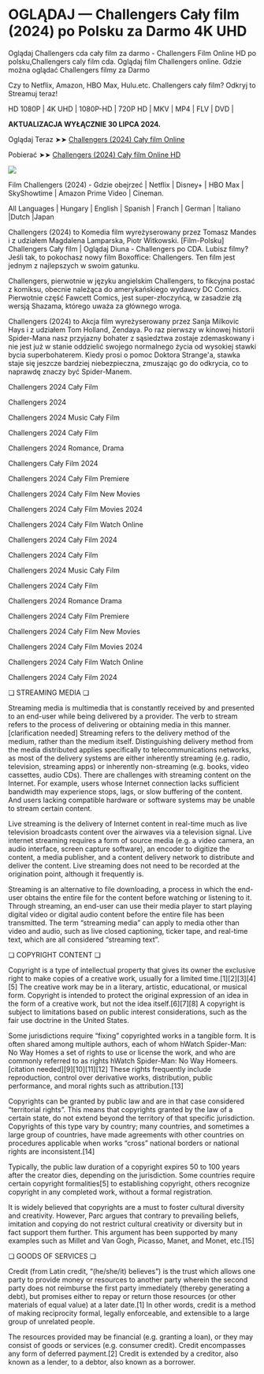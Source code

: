# OGLĄDAJ — Challengers Cały film (2024) po Polsku za Darmo 4K UHD

Oglądaj Challengers cda cały film za darmo - Challengers Film Online HD po polsku,Challengers caly film cda. Oglądaj film Challengers online. Gdzie można oglądać Challengers filmy za Darmo

Czy to Netflix, Amazon, HBO Max, Hulu.etc. Challengers cały film? Odkryj to Streamuj teraz!

HD 1080P | 4K UHD | 1080P-HD | 720P HD | MKV | MP4 | FLV | DVD |

**AKTUALIZACJA WYŁĄCZNIE 30 LIPCA 2024.**

Oglądaj Teraz ➤➤ [Challengers (2024) Cały film Online](https://weflix.cloud/movie/937287/challengers.html?github)

Pobierać ➤➤ [Challengers (2024) Cały film Online HD](https://weflix.cloud/movie/937287/challengers.html?github)

<p dir="auto"><a href="https://weflix.cloud/movie/937287/challengers.html?github" rel="nofollow"><img src="https://camo.githubusercontent.com/917e6ed5c302499242165dcc02bdbce85c075fd21b35918eb9c0b771855261b8/68747470733a2f2f7374617469632e7769787374617469632e636f6d2f6d656469612f6232343966395f61646163386637306662336634356238383639313639366337376465313866337e6d76322e676966" style="max-width: 100%;"></a>
<span>
<a href="https://weflix.cloud/movie/937287/challengers.html?github" rel="nofollow">
</a></span></p>

Film Challengers (2024) - Gdzie obejrzeć | Netflix | Disney+ | HBO Max | SkyShowtime | Amazon Prime Video | Cineman.

All Languages | Hungary | English | Spanish | Franch | German | Italiano |Dutch |Japan

Challengers (2024) to Komedia film wyreżyserowany przez Tomasz Mandes i z udziałem Magdalena Lamparska, Piotr Witkowski. [Film-Polsku] Challengers Cały film | Oglądaj Diuna - Challengers po CDA. Lubisz filmy? Jeśli tak, to pokochasz nowy film Boxoffice: Challengers. Ten film jest jednym z najlepszych w swoim gatunku.

Challengers, pierwotnie w języku angielskim Challengers, to fikcyjna postać z komiksu, obecnie należąca do amerykańskiego wydawcy DC Comics. Pierwotnie część Fawcett Comics, jest super-złoczyńcą, w zasadzie złą wersją Shazama, którego uważa za głównego wroga.

Challengers (2024) to Akcja film wyreżyserowany przez Sanja Milkovic Hays i z udziałem Tom Holland, Zendaya. Po raz pierwszy w kinowej historii Spider-Mana nasz przyjazny bohater z sąsiedztwa zostaje zdemaskowany i nie jest już w stanie oddzielić swojego normalnego życia od wysokiej stawki bycia superbohaterem. Kiedy prosi o pomoc Doktora Strange'a, stawka staje się jeszcze bardziej niebezpieczna, zmuszając go do odkrycia, co to naprawdę znaczy być Spider-Manem.

Challengers 2024 Cały Film

Challengers 2024

Challengers 2024 Music Cały Film

Challengers 2024 Cały Film

Challengers 2024 Romance, Drama

Challengers Cały Film 2024

Challengers 2024 Cały Film Premiere

Challengers 2024 Cały Film New Movies

Challengers 2024 Cały Film Movies 2024

Challengers 2024 Cały Film Watch Online

Challengers 2024 Cały Film 2024

Challengers 2024 Cały Film

Challengers 2024 Music Cały Film

Challengers 2024 Cały Film

Challengers 2024 Romance Drama

Challengers 2024 Cały Film Premiere

Challengers 2024 Cały Film New Movies

Challengers 2024 Cały Film Movies 2024

Challengers 2024 Cały Film Watch Online

Challengers 2024 Cały Film 2024

❏ STREAMING MEDIA ❏

Streaming media is multimedia that is constantly received by and presented to an end-user while being delivered by a provider. The verb to stream refers to the process of delivering or obtaining media in this manner.[clarification needed] Streaming refers to the delivery method of the medium, rather than the medium itself. Distinguishing delivery method from the media distributed applies specifically to telecommunications networks, as most of the delivery systems are either inherently streaming (e.g. radio, television, streaming apps) or inherently non-streaming (e.g. books, video cassettes, audio CDs). There are challenges with streaming content on the Internet. For example, users whose Internet connection lacks sufficient bandwidth may experience stops, lags, or slow buffering of the content. And users lacking compatible hardware or software systems may be unable to stream certain content.

Live streaming is the delivery of Internet content in real-time much as live television broadcasts content over the airwaves via a television signal. Live internet streaming requires a form of source media (e.g. a video camera, an audio interface, screen capture software), an encoder to digitize the content, a media publisher, and a content delivery network to distribute and deliver the content. Live streaming does not need to be recorded at the origination point, although it frequently is.

Streaming is an alternative to file downloading, a process in which the end-user obtains the entire file for the content before watching or listening to it. Through streaming, an end-user can use their media player to start playing digital video or digital audio content before the entire file has been transmitted. The term “streaming media” can apply to media other than video and audio, such as live closed captioning, ticker tape, and real-time text, which are all considered “streaming text”.

❏ COPYRIGHT CONTENT ❏

Copyright is a type of intellectual property that gives its owner the exclusive right to make copies of a creative work, usually for a limited time.[1][2][3][4][5] The creative work may be in a literary, artistic, educational, or musical form. Copyright is intended to protect the original expression of an idea in the form of a creative work, but not the idea itself.[6][7][8] A copyright is subject to limitations based on public interest considerations, such as the fair use doctrine in the United States.

Some jurisdictions require “fixing” copyrighted works in a tangible form. It is often shared among multiple authors, each of whom hWatch Spider-Man: No Way Homes a set of rights to use or license the work, and who are commonly referred to as rights hWatch Spider-Man: No Way Homeers.[citation needed][9][10][11][12] These rights frequently include reproduction, control over derivative works, distribution, public performance, and moral rights such as attribution.[13]

Copyrights can be granted by public law and are in that case considered “territorial rights”. This means that copyrights granted by the law of a certain state, do not extend beyond the territory of that specific jurisdiction. Copyrights of this type vary by country; many countries, and sometimes a large group of countries, have made agreements with other countries on procedures applicable when works “cross” national borders or national rights are inconsistent.[14]

Typically, the public law duration of a copyright expires 50 to 100 years after the creator dies, depending on the jurisdiction. Some countries require certain copyright formalities[5] to establishing copyright, others recognize copyright in any completed work, without a formal registration.

It is widely believed that copyrights are a must to foster cultural diversity and creativity. However, Parc argues that contrary to prevailing beliefs, imitation and copying do not restrict cultural creativity or diversity but in fact support them further. This argument has been supported by many examples such as Millet and Van Gogh, Picasso, Manet, and Monet, etc.[15]

❏ GOODS OF SERVICES ❏

Credit (from Latin credit, “(he/she/it) believes”) is the trust which allows one party to provide money or resources to another party wherein the second party does not reimburse the first party immediately (thereby generating a debt), but promises either to repay or return those resources (or other materials of equal value) at a later date.[1] In other words, credit is a method of making reciprocity formal, legally enforceable, and extensible to a large group of unrelated people.

The resources provided may be financial (e.g. granting a loan), or they may consist of goods or services (e.g. consumer credit). Credit encompasses any form of deferred payment.[2] Credit is extended by a creditor, also known as a lender, to a debtor, also known as a borrower.
